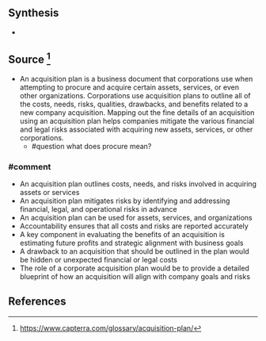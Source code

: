 ## Synthesis
- 
## Source [^1]
- An acquisition plan is a business document that corporations use when attempting to procure and acquire certain assets, services, or even other organizations. Corporations use acquisition plans to outline all of the costs, needs, risks, qualities, drawbacks, and benefits related to a new company acquisition. Mapping out the fine details of an acquisition using an acquisition plan helps companies mitigate the various financial and legal risks associated with acquiring new assets, services, or other corporations.
	- #question what does procure mean?
### #comment
- An acquisition plan outlines costs, needs, and risks involved in acquiring assets or services
- An acquisition plan mitigates risks by identifying and addressing financial, legal, and operational risks in advance
- An acquisition plan can be used for assets, services, and organizations
- Accountability ensures that all costs and risks are reported accurately
- A key component in evaluating the benefits of an acquisition is estimating future profits and strategic alignment with business goals
- A drawback to an acquisition that should be outlined in the plan would be hidden or unexpected financial or legal costs
- The role of a corporate acquisition plan would be to provide a detailed blueprint of how an acquisition will align with company goals and risks
## References

[^1]: https://www.capterra.com/glossary/acquisition-plan/
